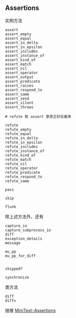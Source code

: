 ## Assertions

实例方法

```
assert
assert_empty
assert_equal
assert_in_delta
assert_in_epsilon
assert_includes
assert_instance_of
assert_kind_of
assert_match
assert_nil
assert_operator
assert_output
assert_predicate
assert_raises
assert_respond_to
assert_same
assert_send
assert_silent
assert_throws

# refute 和 assert 意思正好反着来

refute
refute_empty
refute_equal
refute_in_delta
refute_in_epsilon
refute_includes
refute_instance_of
refute_kind_of
refute_match
refute_nil
refute_operator
refute_predicate
refute_respond_to
refute_same
```

```
pass

skip

flunk
```

除上述方法外，还有

```
capture_io
capture_subprocess_io
diff
exception_details
message

mu_pp
mu_pp_for_diff


skipped?

synchronize
```

类方法

```
diff
diff=
```

链接 [MiniTest::Assertions](http://www.ruby-doc.org/stdlib-2.1.2/libdoc/minitest/rdoc/MiniTest/Assertions.html)
